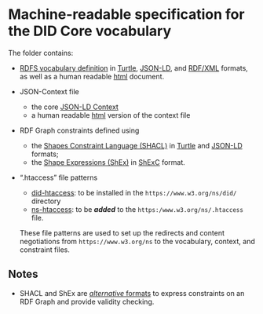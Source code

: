 # Machine-readable specification for the DID Core vocabulary

The folder contains:

* [RDFS vocabulary definition](https://www.w3.org/TR/rdf11-primer/#section-vocabulary) in [Turtle](./vocab.ttl), [JSON-LD](./vocab.jsonld), and [RDF/XML](./vocab.rdf) formats, as well as a human readable [html](./vocab.html) document.
* JSON-Context file
  * the core [JSON-LD Context](./context.jsonld)
  * a human readable [html](./context.html) version of the context file 
* RDF Graph constraints defined using
  * the [Shapes Constraint Language (SHACL)](https://www.w3.org/TR/shacl/) in [Turtle](./shacl.ttl) and [JSON-LD](./shacl.jsonld) formats;
  * the [Shape Expressions (ShEx)](http://shex.io/shex-primer/) in [ShExC](./shex.shex) format.
* “.htaccess” file patterns
  * [did-htaccess](./did-htaccess): to be installed in the `https://www.w3.org/ns/did/` directory
  * [ns-htaccess](./ns-htaccess): to be _**added**_ to the `https:/www.w3.org/ns/.htaccess` file.
  
  These file patterns are used to set up the redirects and content negotiations from `https://www.w3.org/ns` to the vocabulary, context, and constraint files.

## Notes

* SHACL and ShEx are [_alternative_ formats](https://book.validatingrdf.com/bookHtml013.html) to express constraints on an RDF Graph and provide validity checking. 
